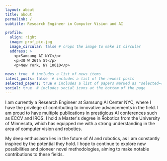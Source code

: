 ```yaml
---
layout: about
title: about
permalink: /
subtitle: Research Engineer in Computer Vision and AI

profile:
  align: right
  image: prof_pic.jpg
  image_circular: false # crops the image to make it circular
  address: >
    <p>Samsung AI NYC</p>
    <p>30 W 26th St</p>
    <p>New York, NY 10010</p>

news: true  # includes a list of news items
latest_posts: false  # includes a list of the newest posts
selected_papers: true # includes a list of papers marked as "selected={true}"
social: true  # includes social icons at the bottom of the page
---
```


I am currently a Research Engineer at Samsung AI Center NYC, where I have the privilege of contributing to innovative advancements in the field. I am proud to have multiple publications in prestigious AI conferences such as ECCV and IROS. I hold a Master's degree in Robotics from the University of Minnesota, which has equipped me with a strong understanding in the area of computer vision and robotics.

My deep enthusiasm lies in the future of AI and robotics, as I am constantly inspired by the potential they hold. I hope to continue to explore new possibilities and pioneer novel methodologies, aiming to make notable contributions to these fields.
